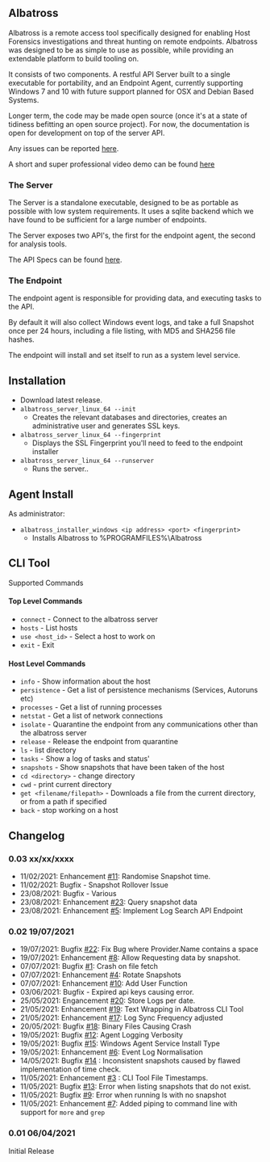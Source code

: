 <!-- Global site tag (gtag.js) - Google Analytics -->
<script async src="https://www.googletagmanager.com/gtag/js?id=G-Z42R8RP1E5"></script>
<script>
  window.dataLayer = window.dataLayer || [];
  function gtag(){dataLayer.push(arguments);}
  gtag('js', new Date());

  gtag('config', 'G-Z42R8RP1E5');
</script>

## Albatross

Albatross is a remote access tool specifically designed for enabling Host Forensics investigations and threat hunting on remote endpoints. Albatross was designed to be as simple to use as possible, while providing an extendable platform to build tooling on. 

It consists of two components. A restful API Server built to a single executable for portability, and an Endpoint Agent, currently supporting Windows 7 and 10 with future support planned for OSX and Debian Based Systems.

Longer term, the code may be made open source (once it's at a state of tidiness befitting an open source project). For now, the documentation is open for development on top of the server API.

Any issues can be reported [here](https://github.com/albatrossir/albatrossir.github.io/issues).

A short and super professional video demo can be found [here](https://vimeo.com/533625161)

### The Server

The Server is a standalone executable, designed to be as portable as possible with low system requirements. It uses a sqlite backend which we have found to be sufficient for a large number of endpoints.

The Server exposes two API's, the first for the endpoint agent, the second for analysis tools.

The API Specs can be found [here](swagger/index.html).


### The Endpoint

The endpoint agent is responsible for providing data, and executing tasks to the API.

By default it will also collect Windows event logs, and take a full Snapshot once per 24 hours, including a file listing, with MD5 and SHA256 file hashes.

The endpoint will install and set itself to run as a system level service.


## Installation

- Download latest release.
- `albatross_server_linux_64 --init`
    - Creates the relevant databases and directories, creates an administrative user and generates SSL keys.
- `albatross_server_linux_64 --fingerprint`
    - Displays the SSL Fingerprint you'll need to feed to the endpoint installer
- `albatross_server_linux_64 --runserver`
    - Runs the server..

## Agent Install

As administrator:

- `albatross_installer_windows <ip address> <port> <fingerprint>`
    - Installs Albatross to %PROGRAMFILES%\Albatross

## CLI Tool

Supported Commands

#### Top Level Commands
- `connect` - Connect to the albatross server
- `hosts` - List hosts
- `use <host_id>` - Select a host to work on
- `exit` - Exit
#### Host Level Commands
- `info` - Show information about the host
- `persistence` - Get a list of persistence mechanisms (Services, Autoruns etc)
- `processes` - Get a list of running processes
- `netstat` - Get a list of network connections
- `isolate` - Quarantine the endpoint from any communications other than the albatross server
- `release` - Release the endpoint from quarantine
- `ls` - list directory
- `tasks` - Show a log of tasks and status'
- `snapshots` - Show snapshots that have been taken of the host
- `cd <directory>` - change directory
- `cwd` - print current directory
- `get <filename/filepath>` - Downloads a file from the current directory, or from a path if specified
- `back` - stop working on a host


## Changelog

### 0.03 xx/xx/xxxx
- 11/02/2021: Enhancement [#11](https://github.com/albatrossir/albatrossir.github.io/issues/11): Randomise Snapshot time.
- 11/02/2021: Bugfix - Snapshot Rollover Issue
- 23/08/2021: Bugfix - Various
- 23/08/2021: Enhancement [#23](https://github.com/albatrossir/albatrossir.github.io/issues/23): Query snapshot data
- 23/08/2021: Enhancement [#5](https://github.com/albatrossir/albatrossir.github.io/issues/5): Implement Log Search API Endpoint

### 0.02 19/07/2021
- 19/07/2021: Bugfix [#22](https://github.com/albatrossir/albatrossir.github.io/issues/22): Fix Bug where Provider.Name contains a space
- 19/07/2021: Enhancement [#8](https://github.com/albatrossir/albatrossir.github.io/issues/8): Allow Requesting data by snapshot.
- 07/07/2021: Bugfix [#1](https://github.com/albatrossir/albatrossir.github.io/issues/1): Crash on file fetch
- 07/07/2021: Enhancement [#4](https://github.com/albatrossir/albatrossir.github.io/issues/4): Rotate Snapshots
- 07/07/2021: Enhancement [#10](https://github.com/albatrossir/albatrossir.github.io/issues/10): Add User Function
- 03/06/2021: Bugfix - Expired api keys causing error.
- 25/05/2021: Engancement [#20](https://github.com/albatrossir/albatrossir.github.io/issues/20): Store Logs per date.
- 21/05/2021: Enhancement [#19](https://github.com/albatrossir/albatrossir.github.io/issues/19): Text Wrapping in Albatross CLI Tool
- 21/05/2021: Enhancement [#17](https://github.com/albatrossir/albatrossir.github.io/issues/17): Log Sync Frequency adjusted
- 20/05/2021: Bugfix [#18](https://github.com/albatrossir/albatrossir.github.io/issues/18): Binary Files Causing Crash
- 19/05/2021: Bugfix [#12](https://github.com/albatrossir/albatrossir.github.io/issues/12): Agent Logging Verbosity
- 19/05/2021: Bugfix [#15](https://github.com/albatrossir/albatrossir.github.io/issues/15): Windows Agent Service Install Type
- 19/05/2021: Enhancement [#6](https://github.com/albatrossir/albatrossir.github.io/issues/6): Event Log Normalisation
- 14/05/2021: Bugfix [#14](https://github.com/albatrossir/albatrossir.github.io/issues/14) : Inconsistent snapshots caused by flawed implementation of time check.
- 11/05/2021: Enhancement [#3](https://github.com/albatrossir/albatrossir.github.io/issues/3) : CLI Tool File Timestamps.
- 11/05/2021: Bugfix [#13](https://github.com/albatrossir/albatrossir.github.io/issues/13): Error when listing snapshots that do not exist.
- 11/05/2021: Bugfix [#9](https://github.com/albatrossir/albatrossir.github.io/issues/9): Error when running ls with no snapshot
- 11/05/2021: Enhancement [#7](https://github.com/albatrossir/albatrossir.github.io/issues/7): Added piping to command line with support for `more` and `grep`

### 0.01 06/04/2021

Initial Release
